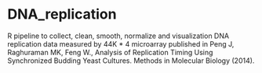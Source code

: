 # DNA_replication
R pipeline to collect, clean, smooth, normalize and visualization DNA replication data measured by 44K * 4 microarray published in Peng J, Raghuraman MK, Feng W., Analysis of Replication Timing Using Synchronized Budding Yeast Cultures. Methods in Molecular Biology (2014).
